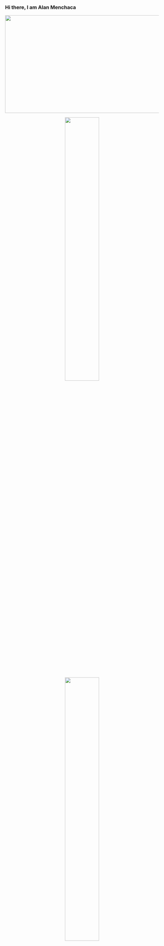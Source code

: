 ### Hi there, I am Alan Menchaca
<p align="center">
  <img width="820" height="320" src="https://nextshark.com/wp-content/uploads/2018/01/007.gif">
</p>

<p align="center">
  <img width="47%" src="http://github-readme-streak-stats.herokuapp.com?user=alanmenchaca&theme=tokyonight&hide_border=true" hspace="8"/>
  <img width="47%" src="https://github-readme-stats.vercel.app/api/top-langs/?username=alanmenchaca&theme=tokyonight&layout=compact&hide_border=True" hspace="8"/>
</p>

<!-- https://github.com/Ileriayo/markdown-badges --> 
